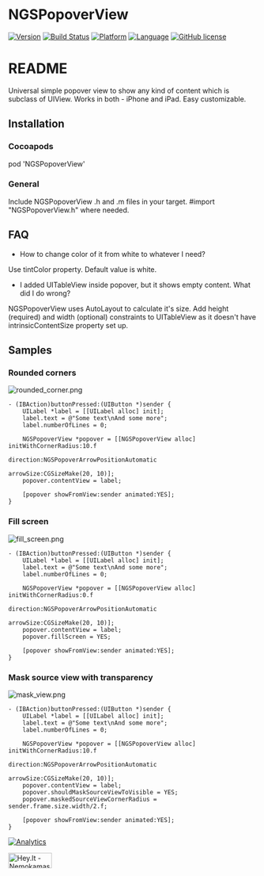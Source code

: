 
# NGSPopoverView

[![Version](https://img.shields.io/cocoapods/v/NGSPopoverView.svg)](http://cocoapods.org/pods/NGSPopoverView)
[![Build Status](https://travis-ci.org/PauliusVindzigelskis/NGSPopoverView.svg?branch=R1.1.0)](https://travis-ci.org/PauliusVindzigelskis/NGSPopoverView)
[![Platform](https://img.shields.io/badge/platform-iOS-blue.svg)](https://raw.githubusercontent.com/PauliusVindzigelskis/NGSPopoverView)
[![Language](https://img.shields.io/badge/language-ObjC-blue.svg)](https://raw.githubusercontent.com/PauliusVindzigelskis/NGSPopoverView)
[![GitHub license](https://img.shields.io/badge/license-MIT-blue.svg)](https://raw.githubusercontent.com/PauliusVindzigelskis/NGSPopoverView/master/LICENSE)

# README #

Universal simple popover view to show any kind of content which is subclass of UIView. Works in both - iPhone and iPad. Easy customizable.

## Installation ##


### Cocoapods ###

pod 'NGSPopoverView'

### General ###

Include NGSPopoverView .h and .m files in your target. #import "NGSPopoverView.h" where needed.

## FAQ ##

* How to change color of it from white to whatever I need?

Use tintColor property. Default value is white.

* I added UITableView inside popover, but it shows empty content. What did I do wrong?

NGSPopoverView uses AutoLayout to calculate it's size. Add height (required) and width (optional) constraints to UITableView as it doesn't have intrinsicContentSize property set up.

## Samples ##


### Rounded corners ###

![rounded_corner.png](https://bitbucket.org/repo/8yGqo8/images/2516946630-rounded_corner.png)

```
- (IBAction)buttonPressed:(UIButton *)sender {
    UILabel *label = [[UILabel alloc] init];
    label.text = @"Some text\nAnd some more";
    label.numberOfLines = 0;
    
    NGSPopoverView *popover = [[NGSPopoverView alloc] initWithCornerRadius:10.f
                                                                 direction:NGSPopoverArrowPositionAutomatic
                                                                 arrowSize:CGSizeMake(20, 10)];
    popover.contentView = label;
    
    [popover showFromView:sender animated:YES];
}
```

### Fill screen ###
![fill_screen.png](https://bitbucket.org/repo/8yGqo8/images/3076218040-fill_screen.png)
```
- (IBAction)buttonPressed:(UIButton *)sender {
    UILabel *label = [[UILabel alloc] init];
    label.text = @"Some text\nAnd some more";
    label.numberOfLines = 0;
    
    NGSPopoverView *popover = [[NGSPopoverView alloc] initWithCornerRadius:0.f
                                                                 direction:NGSPopoverArrowPositionAutomatic
                                                                 arrowSize:CGSizeMake(20, 10)];
    popover.contentView = label;
    popover.fillScreen = YES;
    
    [popover showFromView:sender animated:YES];
}
```
### Mask source view with transparency ###
![mask_view.png](https://bitbucket.org/repo/8yGqo8/images/3619268285-mask_view.png)
```
- (IBAction)buttonPressed:(UIButton *)sender {
    UILabel *label = [[UILabel alloc] init];
    label.text = @"Some text\nAnd some more";
    label.numberOfLines = 0;
    
    NGSPopoverView *popover = [[NGSPopoverView alloc] initWithCornerRadius:10.f
                                                                 direction:NGSPopoverArrowPositionAutomatic
                                                                 arrowSize:CGSizeMake(20, 10)];
    popover.contentView = label;
    popover.shouldMaskSourceViewToVisible = YES;
    popover.maskedSourceViewCornerRadius = sender.frame.size.width/2.f;
    
    [popover showFromView:sender animated:YES];
}
```

[![Analytics](https://ga-beacon.appspot.com/UA-62210028-4/ngspopoverview?flat)](https://github.com/igrigorik/ga-beacon)

<a target="_blank" href="http://www.hey.lt/details.php?id=ngspopoverview"><img width="88" height="31" border="0"
src="http://www.hey.lt/count.php?id=ngspopoverview" alt="Hey.lt - Nemokamas lankytojų skaitliukas"></a>
